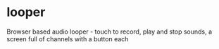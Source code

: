 # looper
Browser based audio looper - touch to record, play and stop sounds, a screen full of channels with a button each
